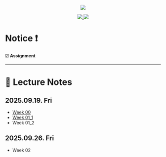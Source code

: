 <p align='center'>
    <img src="https://capsule-render.vercel.app/api?type=waving&color=auto&height=300&section=header&text=Basic&fontSize=90&animation=fadeIn&fontAlignY=38&desc=15:30%20~%2017:20%20on%20Fridays&descAlignY=51&descAlign=51"/>
</p>

<p align='center'>
  <a href="https://github.com/JSeong2024/2025-MYPAUL-PYTHONEDU/tree/main">
    <img src="https://img.shields.io/badge/Go%20To%20Back-F3EC69?&style=for-the-badge&&logoColor=white"/>
  </a>
  <a href="https://github.com/JSeong2024/2025-MYPAUL-PYTHONEDU/tree/main">
    <img src="https://img.shields.io/badge/Intermediate-A676E6?&style=for-the-badge&&logoColor=white"/>
  </a>
</p>

#  Notice ❗️
☑️ **Assignment**

---

# :book: Lecture Notes
## 2025.09.19. Fri
- [Week 00](https://github.com/JSeong2024/2025-MYPAUL-PYTHONEDU/blob/main/PYTHON-2025-09/Basic/Lecture/Week-01/%5B%ED%8C%8C%EC%9D%B4%EC%8D%AC%20%EA%B8%B0%EC%B4%88%EA%B3%BC%EC%A0%95%5D%20Week%2000_OT.pptx)
- [Week 01_1](https://github.com/JSeong2024/2025-MYPAUL-PYTHONEDU/blob/main/PYTHON-2025-09/Basic/Lecture/Week-01/%5B%ED%8C%8C%EC%9D%B4%EC%8D%AC%20%EA%B8%B0%EC%B4%88%EA%B3%BC%EC%A0%95%5D%20Week%2001_1_%ED%8C%8C%EC%9D%B4%EC%8D%AC%20%EB%B9%84%EA%B8%B4%EC%A6%88.pptx)
- Week 01_2

## 2025.09.26. Fri
- Week 02
